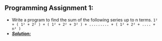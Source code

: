 ## Programming Assignment 1:
- Write a program to find the sum of the following series up to n terms.
  `1² + ( 1² + 2² ) + ( 1² + 2² + 3² ) + ......... + ( 1² + 2² + .... + n² )`
- [_**Solution:**_](https://github.com/alokg-812/IIT-Madras/blob/main/Java/Week2/programmingAssignments/pa1.java)
